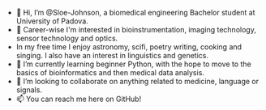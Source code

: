 - 👋 Hi, I’m @Sloe-Johnson, a biomedical engineering Bachelor student at University of Padova.
- 👀 Career-wise I'm interested in bioinstrumentation, imaging technology, sensor technology and optics. 
- In my free time I enjoy astronomy, scifi, poetry writing, cooking and singing. I also have an interest in linguistics and genetics.
- 🌱 I’m currently learning beginner Python, with the hope to move to the basics of bioinformatics and then medical data analysis.
- 💞️ I’m looking to collaborate on anything related to medicine, language or signals. 
- 📫 You can reach me here on GitHub!

<!---
Sloe-Johnson/Sloe-Johnson is a ✨ special ✨ repository because its `README.md` (this file) appears on your GitHub profile.
You can click the Preview link to take a look at your changes.
--->
